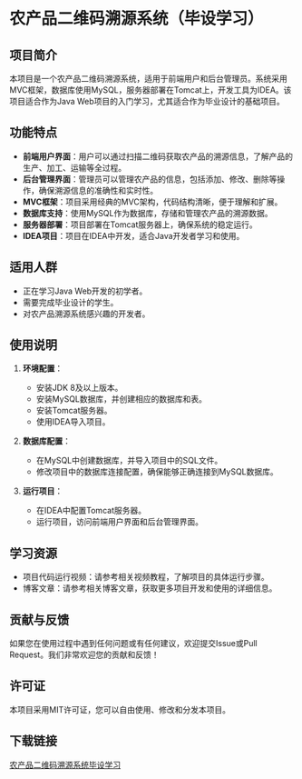 # 农产品二维码溯源系统（毕设学习）

## 项目简介

本项目是一个农产品二维码溯源系统，适用于前端用户和后台管理员。系统采用MVC框架，数据库使用MySQL，服务器部署在Tomcat上，开发工具为IDEA。该项目适合作为Java Web项目的入门学习，尤其适合作为毕业设计的基础项目。

## 功能特点

- **前端用户界面**：用户可以通过扫描二维码获取农产品的溯源信息，了解产品的生产、加工、运输等全过程。
- **后台管理界面**：管理员可以管理农产品的信息，包括添加、修改、删除等操作，确保溯源信息的准确性和实时性。
- **MVC框架**：项目采用经典的MVC架构，代码结构清晰，便于理解和扩展。
- **数据库支持**：使用MySQL作为数据库，存储和管理农产品的溯源数据。
- **服务器部署**：项目部署在Tomcat服务器上，确保系统的稳定运行。
- **IDEA项目**：项目在IDEA中开发，适合Java开发者学习和使用。

## 适用人群

- 正在学习Java Web开发的初学者。
- 需要完成毕业设计的学生。
- 对农产品溯源系统感兴趣的开发者。

## 使用说明

1. **环境配置**：
   - 安装JDK 8及以上版本。
   - 安装MySQL数据库，并创建相应的数据库和表。
   - 安装Tomcat服务器。
   - 使用IDEA导入项目。

2. **数据库配置**：
   - 在MySQL中创建数据库，并导入项目中的SQL文件。
   - 修改项目中的数据库连接配置，确保能够正确连接到MySQL数据库。

3. **运行项目**：
   - 在IDEA中配置Tomcat服务器。
   - 运行项目，访问前端用户界面和后台管理界面。

## 学习资源

- 项目代码运行视频：请参考相关视频教程，了解项目的具体运行步骤。
- 博客文章：请参考相关博客文章，获取更多项目开发和使用的详细信息。

## 贡献与反馈

如果您在使用过程中遇到任何问题或有任何建议，欢迎提交Issue或Pull Request。我们非常欢迎您的贡献和反馈！

## 许可证

本项目采用MIT许可证，您可以自由使用、修改和分发本项目。

## 下载链接

[农产品二维码溯源系统毕设学习](https://pan.quark.cn/s/340a284b8534)
